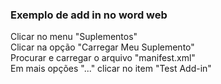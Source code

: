 ### Exemplo de add in no word web

Clicar no menu "Suplementos"\
Clicar na opção "Carregar Meu Suplemento"\
Procurar e carregar o arquivo "manifest.xml"\
Em mais opções "..." clicar no item "Test Add-in"
